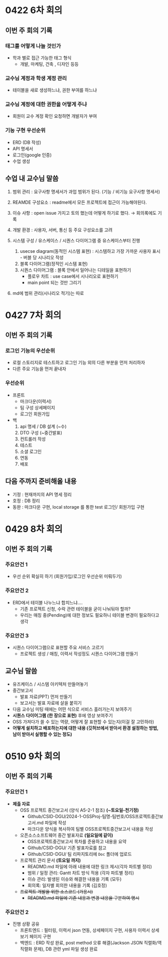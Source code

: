 # 0422 6차 회의
## 이번 주 회의 기록

### 태그를 어떻게 나눌 것인가

- 학과 별로 접근 가능한 태그 형식
    - 개발, 마케팅, 건축 , 디자인 등등
  
### 교수님 계정과 학생 계정 관리

- 테이블을 새로 생성하느냐, 권한 부여를 하느냐

### 교수님 계정에 대한 권한을 어떻게 주냐

- 회원이 교수 계정 확인 요청하면 개발자가 부여

### 기능 구현 우선순위

- ERD (DB 작성)
- API 명세서
- 로그인(google 인증)
- 수업 생성

## 수업 내 교수님 말씀

1. 범위 관리 : 요구사항 명세서가 과업 범위가 된다. (기능 / 비기능 요구사항 명세서)

2. REAMDE 구성요소 : readme에서 모든 프로젝트에 접근이 가능해야된다.

3. 이슈 사항 : open issue 가지고 토의 했는데 어떻게 하기로 했다. → 회의록에도 기록

4. 개발 환경 : 사용자, 서버, 통신 등 주요 구성요소를 고려

5. 시스템 구성 / 유스케이스 / 시퀀스 다이어그램 중 유스케이스부터 진행
   1. usecse diagram(동적인 시스템 표현) : 시스템하고 가장 가까운 사용자 표시 - 버블 당 시나리오 작성
   2. 블록 다이어그램(정적인 시스템 표현)
   3. 시퀀스 다이어그램 : 블록 안에서 일어나는 디테일을 표현하기
      - 플로우 차트 : use case에서 시나리오로 표현하기
      - main point 되는 것만 그리기

6. md에 범위 관리(시나리오 적기)는 따로

# 0427 7차 회의
## 이번 주 회의 기록
### 로그인 기능의 우선순위

- 로컬 스토리지로 테스트하고 로그인 기능 외의 다른 부분을 먼저 처리하자
- 다른 주요 기능을 먼저 끝내자

### 우선순위

- 프론트
    - 마크다운(이력서)
    - 팀 구성 상세페이지
    - 로그인 회원가입
- 백
    1. api 명세 / DB 설계 (~수)
    2. DTO 구성 (~중간발표)
    3. 컨트롤러 작성
    4. 테스트
    5. 소셜 로그인
    6. 연동
    7. 배포

## 다음 주까지 준비해올 내용

- 기정 : 현재까지의 API 명세 정리
- 호정 : DB 정리
- 동완 : 마크다운 구현, local storage 를 통한 test 로그인/ 회원가입 구현

# 0429 8차 회의
## 이번 주 회의 기록
### 주요안건 1

- 우선 순위 확실히 하기 (회원가입/로그인 우선순위 미뤄두기)

### 주요안건 2

- ERD에서 테이블 나누느냐 합치느냐….
    - 기존 프로젝트 신청, 수락 관련 테이블을 굳이 나눠둬야 할까?
    - 우리는 매칭 중(Pending)에 대한 정보도 필요하니 테이블 변경이 필요하다고 생각

### 주요안건 3

- 시퀀스 다이어그램으로 표현할 주요 서비스 고르기
    - 프로젝트 생성 / 매칭, 이력서 작성정도 시퀀스 다이어그램 만들기

## 교수님 말씀

- 유즈케이스 / 시스템 아키텍처 만들어놓기
- 중간보고서
    - 발표 자료(PPT) 먼저 만들기
    - 보고서는 발표 자료에 살을 붙히기
- 다음 교수님 미팅 때에는 어떤 식으로 서비스 흘러가는지 보여주기
- **시퀀스 다이어그램 (한 장으로 표현)** 후에 영상 보여주기
- OSS 가져다가 쓸 수 있는 역량, 어떻게 잘 표현할 수 있는지(이걸 잘 고민하라)
- **어떻게 설치하고 배포하는지에 대한 내용 (깃허브에서 받아서 환경 설정하는 방법, 남이 받아서 실행할 수 있는 정도)**

# 0510 9차 회의
## 이번 주 회의 기록

### 주요안건 1

- **제출 자료**
    - OSS 프로젝트 중간보고서 (양식 A5-2-1 참조) **(~토요일-천기정)**
        - Github/CSID-DGU/2024-1-OSSProj-팀명-팀번호/OSS프로젝트중간보고서.md 파일에 작성
        - 마크다운 양식을 복사하여 팀별 OSS프로젝트중간보고서 내용을 작성
    - 오픈소스소프트웨어 중간 발표자료 **(일요일에 같이)**
        - OSS프로젝트중간보고서 목차를 준용하고 내용을 요약
        - Github/CSID-DGU/ 기존 발표자료를 참고
        - Github/CSID-DGU/ 팀 리파지토리에 `Doc` 폴더에 업로드
    - 프로젝트 관리 문서 **(토요일 까지)**
        - READMD.md 파일에 아래 내용에 대한 링크 제시(각자 파트별 정리)
        - 범위 / 일정 관리: Gantt 차트 방식 적용 (각자 파트별 정리)
        - 이슈 관리: 발생된 이슈와 해결한 내용을 기록 (모두)
        - 회의록: 일자별 회의한 내용을 기록 (김호정)
    - ~~프로젝트 개발을 위한 소스코드 (가용시)~~
        - ~~READMD.md 파일에 기존 내용과 변경 내용을 구분하여 명시~~

### 주요안건 2

- 진행 상황 공유
    - 프론트엔드 : 필터링, 이력서 json 연동, 상세페이지 구현, 사용자 이력서 상세보기 페이지 구현
    - 백엔드 : ERD 작성 완료, post method 오류 해결(Jackson JSON 직렬화/역직렬화 문제), DB 관련 yml 파일 생성 완료
